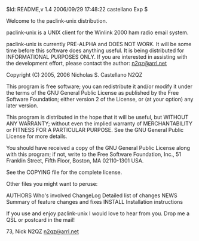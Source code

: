 $Id: README,v 1.4 2006/09/29 17:48:22 castellano Exp $

Welcome to the paclink-unix distribution.

paclink-unix is a UNIX client for the Winlink 2000 ham radio email
system.

paclink-unix is currently PRE-ALPHA and DOES NOT WORK.  It will be
some time before this software does anything useful.  It is being
distributed for INFORMATIONAL PURPOSES ONLY.  If you are interested in
assisting with the development effort, please contact the author:
n2qz@arrl.net

Copyright (C) 2005, 2006 Nicholas S. Castellano N2QZ

This program is free software; you can redistribute it and/or modify
it under the terms of the GNU General Public License as published by
the Free Software Foundation; either version 2 of the License, or
(at your option) any later version.

This program is distributed in the hope that it will be useful,
but WITHOUT ANY WARRANTY; without even the implied warranty of
MERCHANTABILITY or FITNESS FOR A PARTICULAR PURPOSE.  See the
GNU General Public License for more details.

You should have received a copy of the GNU General Public License along
with this program; if not, write to the Free Software Foundation, Inc.,
51 Franklin Street, Fifth Floor, Boston, MA 02110-1301 USA.

See the COPYING file for the complete license.

Other files you might want to peruse:

AUTHORS		Who's involved
ChangeLog	Detailed list of changes
NEWS		Summary of feature changes and fixes
INSTALL		Installation instructions

If you use and enjoy paclink-unix I would love to hear from you.
Drop me a QSL or postcard in the mail!

73,
Nick N2QZ
n2qz@arrl.net
